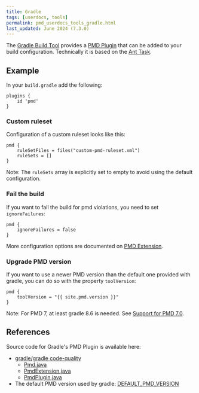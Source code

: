 ```yaml
---
title: Gradle
tags: [userdocs, tools]
permalink: pmd_userdocs_tools_gradle.html
last_updated: June 2024 (7.3.0)
---
```


The [Gradle Build Tool](https://gradle.org/) provides a [PMD Plugin](https://docs.gradle.org/current/userguide/pmd_plugin.html)
that can be added to your build configuration. Technically it is based on the [Ant Task](pmd_userdocs_tools_ant.html).

## Example

In your `build.gradle` add the following:

```
plugins {
    id 'pmd'
}
```

### Custom ruleset

Configuration of a custom ruleset looks like this:

```
pmd {
    ruleSetFiles = files("custom-pmd-ruleset.xml")
    ruleSets = []
}
```

Note: The `ruleSets` array is explicitly set to empty to avoid using the default configuration.

### Fail the build

If you want to fail the build for pmd violations, you need to set `ignoreFailures`:

```
pmd {
    ignoreFailures = false
}
```

More configuration options are documented on [PMD Extension](https://docs.gradle.org/current/dsl/org.gradle.api.plugins.quality.PmdExtension.html).

### Upgrade PMD version

If you want to use a newer PMD version than the default one provided with gradle, you can do so
with the property `toolVersion`:

```
pmd {
    toolVersion = "{{ site.pmd.version }}"
}
```

Note: For PMD 7, at least gradle 8.6 is needed. See [Support for PMD 7.0](https://github.com/gradle/gradle/issues/24502).

## References

Source code for Gradle's PMD Plugin is available here:

*   [gradle/gradle code-quality](https://github.com/gradle/gradle/tree/master/platforms/jvm/code-quality/src/main/groovy/org/gradle/api/plugins/quality)
    *   [Pmd.java](https://github.com/gradle/gradle/blob/master/platforms/jvm/code-quality/src/main/groovy/org/gradle/api/plugins/quality/Pmd.java)
    *   [PmdExtension.java](https://github.com/gradle/gradle/blob/master/platforms/jvm/code-quality/src/main/groovy/org/gradle/api/plugins/quality/PmdExtension.java)
    *   [PmdPlugin.java](https://github.com/gradle/gradle/blob/master/platforms/jvm/code-quality/src/main/groovy/org/gradle/api/plugins/quality/PmdPlugin.java)
*   The default PMD version used by gradle: [DEFAULT_PMD_VERSION](https://github.com/gradle/gradle/blob/v8.8.0/platforms/jvm/code-quality/src/main/groovy/org/gradle/api/plugins/quality/PmdPlugin.java#L66)
